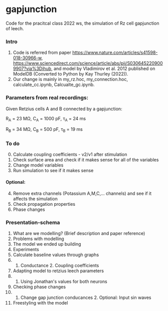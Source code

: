 # gapjunction

Code for the pracitcal class 2022 ws, the simulation of Rz cell gapjunction of leech.

### Intro
1. Code is referred from paper https://www.nature.com/articles/s41598-018-30966-w, https://www.sciencedirect.com/science/article/abs/pii/S0306452209009907?via%3Dihub, and model by Vladimirov et al. 2012 published on ModelDB (Converted to Python by Kay Thurley (2022)). 
2. Our change is mainly in my_rz.hoc, my_connection.hoc, calculate_cc.ipynb, Calcualte_gc.ipynb.


### Parameters from real recordings:
Given Retzius cells A and B connected by a gapjunction:

R<sub>A</sub> = 23 MΩ,
C<sub>A</sub> = 1000 pF,
τ<sub>A</sub> = 24 ms

R<sub>B</sub> = 34 MΩ,
C<sub>B</sub> = 500 pF,
τ<sub>B</sub> = 19 ms


### To do
0. Calculate coupling coefficients - v2/v1 after stimulation 
1. Check surface area and check if it makes sense for all of the variables
2. Change model variables
3. Run simulation to see if it makes sense
#### Optional:
4. Remove extra channels (Potassium A,M,C,... channels) and see if it affects the simulation
5. Check propagation properties 
6. Phase changes

### Presentation-schema

1. What are we modelling? (Brief description and paper reference)
2. Problems with modelling
3. The model we ended up building
4. Experiments
5. Calculate baseline values through graphs
6.   1. Conductance
            2. Coupling coefficients
7. Adapting model to retzius leech parameters
8.   1. Using Jonathan's values for both neurons
9. Checking phase changes
10.   1. Change gap junction conducances
             2. Optional: Input sin waves
11. Freestyling with the model

